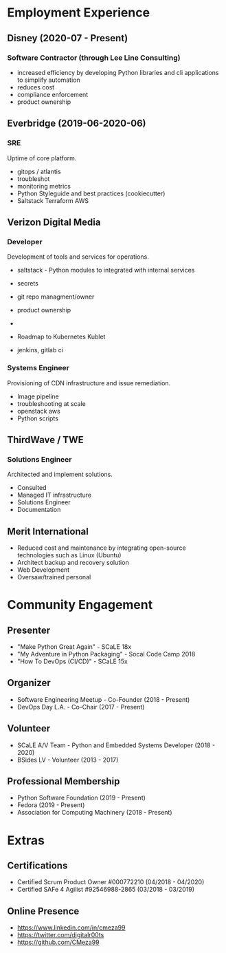 
# Employment Experience
## Disney (2020-07 - Present)
### Software Contractor (through Lee Line Consulting)
* increased efficiency by developing Python libraries and cli applications to simplify automation
* reduces cost
* compliance enforcement
* product ownership

## Everbridge (2019-06-2020-06)
### SRE

Uptime of core platform.

* gitops / atlantis
* troubleshot
* monitoring metrics
* Python Styleguide and best practices (cookiecutter)
* Saltstack Terraform AWS

## Verizon Digital Media
### Developer

Development of tools and services for operations.

* saltstack - Python modules to integrated with internal services
* secrets
* git repo managment/owner
* product ownership
* 

* Roadmap to Kubernetes Kublet

* jenkins, gitlab ci

### Systems Engineer
Provisioning of CDN infrastructure and issue remediation.
* Image pipeline
* troubleshooting at scale
* openstack aws
* Python scripts

## ThirdWave / TWE
### Solutions Engineer
Architected and implement solutions.

* Consulted
* Managed IT infrastructure
* Solutions Engineer
* Documentation

## Merit International


* Reduced cost and maintenance by  integrating open-source technologies such as Linux (Ubuntu)
* Architect backup and recovery solution
* Web Development
* Oversaw/trained personal

# Community Engagement

## Presenter
* "Make Python Great Again" - SCaLE 18x
* "My Adventure in Python Packaging" - Socal Code Camp 2018
* "How To DevOps (CI/CD)" - SCaLE 15x

## Organizer
* Software Engineering Meetup - Co-Founder (2018 - Present)
* DevOps Day L.A. - Co-Chair (2017 - Present)

## Volunteer
* SCaLE A/V Team - Python and Embedded Systems Developer (2018 - 2020)
* BSides LV - Volunteer (2013 - 2017)

## Professional Membership
* Python Software Foundation (2019 - Present)
* Fedora (2019 - Present)
* Association for Computing Machinery (2018 - Present)

# Extras

## Certifications
* Certified Scrum Product Owner #000772210 (04/2018 - 04/2020)
* Certified SAFe 4 Agilist #92546988-2865 (03/2018 - 03/2019)

## Online Presence
* https://www.linkedin.com/in/cmeza99
* https://twitter.com/digitalr00ts
* https://github.com/CMeza99

<!--stackedit_data:
eyJoaXN0b3J5IjpbMTg4MjMzODg1NywyMTMwODQ5ODA1LC0xNj
I1NDQ4ODA1LC00OTAwNzg2NzEsODYzMTk4MjQ3LDE2MjA1MTcy
MjEsMTM1MTYyNzU0OSwtOTkwNDY3Mjg5LDIwNTIwMzc0ODgsNz
YwNjczNzc4LC02MTc2MDUxMDgsLTEzNDc4ODgyMjQsMTg4ODAw
MzUzMywxMzAyMzYzODgzXX0=
-->